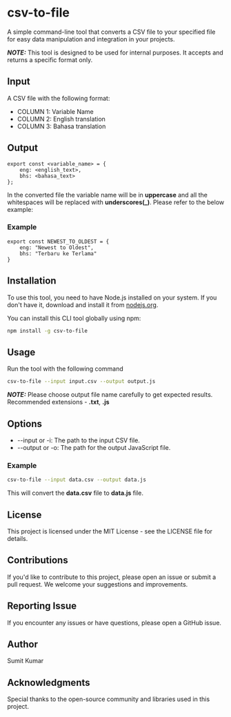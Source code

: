 # csv-to-file

A simple command-line tool that converts a CSV file to your specified file for easy data manipulation and integration in your projects.

**_NOTE:_** This tool is designed to be used for internal purposes. It accepts and returns a specific format only.

## Input

A CSV file with the following format:

- COLUMN 1: Variable Name
- COLUMN 2: English translation
- COLUMN 3: Bahasa translation

## Output

```node
export const <variable_name> = {
    eng: <english_text>,
    bhs: <bahasa_text>
};
```

In the converted file the variable name will be in **uppercase** and all the whitespaces will be replaced with **underscores(\_)**. Please refer to the below example:

### Example

```
export const NEWEST_TO_OLDEST = {
    eng: "Newest to Oldest",
    bhs: "Terbaru ke Terlama"
}
```

## Installation

To use this tool, you need to have Node.js installed on your system. If you don't have it, download and install it from [nodejs.org](https://nodejs.org/).

You can install this CLI tool globally using npm:

```bash
npm install -g csv-to-file
```

## Usage

Run the tool with the following command

```bash
csv-to-file --input input.csv --output output.js
```

**_NOTE:_** Please choose output file name carefully to get expected results. Recommended extensions - **.txt**, **.js**

## Options

- --input or -i: The path to the input CSV file.
- --output or -o: The path for the output JavaScript file.

### Example

```bash
csv-to-file --input data.csv --output data.js
```

This will convert the **data.csv** file to **data.js** file.

## License

This project is licensed under the MIT License - see the LICENSE file for details.

## Contributions

If you'd like to contribute to this project, please open an issue or submit a pull request. We welcome your suggestions and improvements.

## Reporting Issue

If you encounter any issues or have questions, please open a GitHub issue.

## Author

Sumit Kumar

## Acknowledgments

Special thanks to the open-source community and libraries used in this project.
